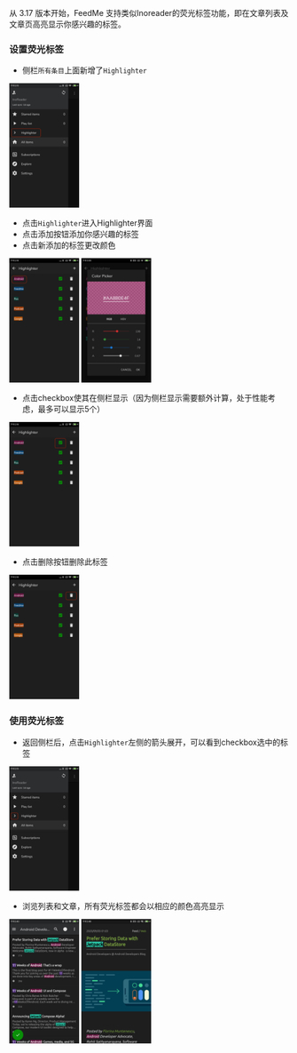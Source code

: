 从 3.17 版本开始，FeedMe 支持类似Inoreader的荧光标签功能，即在文章列表及文章页高亮显示你感兴趣的标签。

### 设置荧光标签
- 侧栏`所有条目`上面新增了`Highlighter`

<img src="https://github.com/seazon/FeedMe/blob/main/doc/en/imgs/highlighter_1.png" width="25%" height="25%" />

- 点击`Highlighter`进入Highlighter界面
- 点击添加按钮添加你感兴趣的标签
- 点击新添加的标签更改颜色

<img src="https://github.com/seazon/FeedMe/blob/main/doc/en/imgs/highlighter_7.png" width="25%" height="25%" /> <img src="https://github.com/seazon/FeedMe/blob/main/doc/en/imgs/highlighter_8.png" width="25%" height="25%" />

- 点击checkbox使其在侧栏显示（因为侧栏显示需要额外计算，处于性能考虑，最多可以显示5个）
<img src="https://github.com/seazon/FeedMe/blob/main/doc/en/imgs/highlighter_2.png" width="25%" height="25%" />

- 点击删除按钮删除此标签

<img src="https://github.com/seazon/FeedMe/blob/main/doc/en/imgs/highlighter_3.png" width="25%" height="25%" />

### 使用荧光标签
- 返回侧栏后，点击`Highlighter`左侧的箭头展开，可以看到checkbox选中的标签

<img src="https://github.com/seazon/FeedMe/blob/main/doc/en/imgs/highlighter_4.png" width="25%" height="25%" />

- 浏览列表和文章，所有荧光标签都会以相应的颜色高亮显示

<img src="https://github.com/seazon/FeedMe/blob/main/doc/en/imgs/highlighter_5.png" width="25%" height="25%" /> <img src="https://github.com/seazon/FeedMe/blob/main/doc/en/imgs/highlighter_6.png" width="25%" height="25%" />
